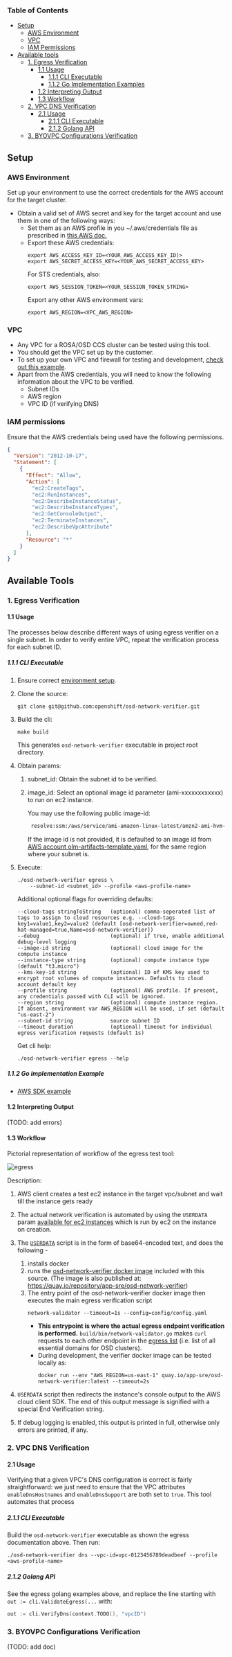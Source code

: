 ### Table of Contents ###

- [Setup](#setup)
  - [AWS Environment](#aws-environment)
  - [VPC](#vpc)
  - [IAM Permissions](#iam-permissions)
- [Available tools](#available-tools)
  - [1. Egress Verification](#1-egress-verification)
    - [1.1 Usage](#11-usage)
      - [1.1.1 CLI Executable](#111-cli-executable)
      - [1.1.2 Go Implementation Examples](#112-go-implementation-examples)
    - [1.2 Interpreting Output](#12-interpreting-output)
    - [1.3 Workflow](#13-workflow)
  - [2. VPC DNS Verification](#2-vpc-dns-verification)
    - [2.1 Usage](#21-usage)
      - [2.1.1 CLI Executable](#211-cli-executable)
      - [2.1.2 Golang API](#212-golang-api)
  - [3. BYOVPC Configurations Verification](#3-byovpc-configurations-verification)

## Setup ##
### AWS Environment ###
Set up your environment to use the correct credentials for the AWS account for the target cluster. 
- Obtain a valid set of AWS secret and key for the target account and use them in one of the following ways:
  - Set them as an AWS profile in you ~/.aws/credentials file as prescribed in [this AWS doc.](https://docs.aws.amazon.com/sdk-for-php/v3/developer-guide/guide_credentials_profiles.html)
  - Export these AWS credentials:
     ```shell
     export AWS_ACCESS_KEY_ID=<YOUR_AWS_ACCESS_KEY_ID)>
     export AWS_SECRET_ACCESS_KEY=<YOUR_AWS_SECRET_ACCESS_KEY>
     ```
    For STS credentials, also:
      ```shell 
      export AWS_SESSION_TOKEN=<YOUR_SESSION_TOKEN_STRING> 
      ```
    Export any other AWS environment vars:
      ```shell
      export AWS_REGION=<VPC_AWS_REGION>
      ````
  
### VPC ###
- Any VPC for a ROSA/OSD CCS cluster can be tested using this tool.
- You should get the VPC set up by the customer.  
- To set up your own VPC and firewall for testing and development, [check out this example](firewall.md).
- Apart from the AWS credentials, you will need to know the following information about the VPC to be verified.
    - Subnet IDs
    - AWS region
    - VPC ID (if verifying DNS)
  
### IAM permissions ###
Ensure that the AWS credentials being used have the following permissions.
```json
{
  "Version": "2012-10-17",
  "Statement": [
    {
      "Effect": "Allow",
      "Action": [
        "ec2:CreateTags",
        "ec2:RunInstances",
        "ec2:DescribeInstanceStatus",
        "ec2:DescribeInstanceTypes",
        "ec2:GetConsoleOutput",
        "ec2:TerminateInstances",
        "ec2:DescribeVpcAttribute"
      ],
      "Resource": "*"
    }
  ]
}
```
 
## Available Tools ##

### 1. Egress Verification ###
#### 1.1 Usage ####
The processes below describe different ways of using egress verifier on a single subnet. 
In order to verify entire VPC, 
repeat the verification process for each subnet ID.

##### 1.1.1 CLI Executable #####
   1. Ensure correct [environment setup](#setup).

   2. Clone the source:
      ```shell
      git clone git@github.com:openshift/osd-network-verifier.git
      ``` 
   3. Build the cli:
      ```shell
      make build
      ```
      This generates `osd-network-verifier` executable in project root directory. 

   4. Obtain params:
      1. subnet_id: Obtain the subnet id to be verified. 
      2. image_id: Select an optional image id parameter (ami-xxxxxxxxxxxx) to run on ec2 instance. 
      
         You may use the following public image-id:
         ```bash
          resolve:ssm:/aws/service/ami-amazon-linux-latest/amzn2-ami-hvm-x86_64-gp2`
         ```
          If the image id is not provided, it is defaulted to an image id from [AWS account olm-artifacts-template.yaml](https://github.com/openshift/aws-account-operator/blob/17be7a41036e252d59ab19cc2ad1dcaf265758a2/hack/olm-registry/olm-artifacts-template.yaml#L75),
   for the same region where your subnet is.

   5. Execute:
    
       ```shell        
       ./osd-network-verifier egress \
           --subnet-id <subnet_id> --profile <aws-profile-name>
        ```
   
        Additional optional flags for overriding defaults:
      ```shell
      --cloud-tags stringToString   (optional) comma-seperated list of tags to assign to cloud resources e.g. --cloud-tags key1=value1,key2=value2 (default [osd-network-verifier=owned,red-hat-managed=true,Name=osd-network-verifier])
      --debug                       (optional) if true, enable additional debug-level logging
      --image-id string             (optional) cloud image for the compute instance
      --instance-type string        (optional) compute instance type (default "t3.micro")
      --kms-key-id string           (optional) ID of KMS key used to encrypt root volumes of compute instances. Defaults to cloud account default key
      --profile string              (optional) AWS profile. If present, any credentials passed with CLI will be ignored.
      --region string               (optional) compute instance region. If absent, environment var AWS_REGION will be used, if set (default "us-east-2")
      --subnet-id string            source subnet ID
      --timeout duration            (optional) timeout for individual egress verification requests (default 1s)
         ```
   
       Get cli help:
    
        ```shell
        ./osd-network-verifier egress --help
        ```

##### 1.1.2 Go implementation Example #####
- [AWS SDK example](../../examples/aws/verify_egress.go)
 
#### 1.2 Interpreting Output ###
(TODO: add errors)

#### 1.3 Workflow ####
Pictorial representation of workflow of the egress test tool:

 ![egress](https://user-images.githubusercontent.com/87340776/168323176-af0c8a37-2bdc-4747-82f0-f464970d5373.jpg)


Description:

1. AWS client creates a test ec2 instance in the target vpc/subnet and wait till the instance gets ready
2. The actual network verification is automated by using the `USERDATA` param [available for ec2 instances](https://docs.aws.amazon.com/AWSEC2/latest/UserGuide/user-data.html) which is run by ec2 on the instance on creation. 
3. The [`USERDATA`](../../pkg/helpers/config/userdata.yaml) script is in the form of base64-encoded text, and does the following -

   1. installs docker
   2. runs the [osd-network-verifier docker image](https://github.com/openshift/osd-network-verifier/tree/main/build) included with this source.
      (The image is also published at: https://quay.io/repository/app-sre/osd-network-verifier)
   3. The entry point of the osd-network-verifier docker image then executes the main egress verification script
      ```shell
      network-validator --timeout=1s --config=config/config.yaml
       ```
      - **This entrypoint is where the actual egress endpoint verification is performed.** `build/bin/network-validator.go` makes `curl` requests to each other endpoint in the [egress list](../../README.md#egress-list) (i.e. list of all essential domains for OSD clusters).
      - During development, the verifier docker image can be tested locally as:
         ```shell
         docker run --env "AWS_REGION=us-east-1" quay.io/app-sre/osd-network-verifier:latest --timeout=2s
         ```
   
4. `USERDATA` script then redirects the instance's console output to the AWS cloud client SDK. The end of this output message is signified with a special End Verification string.
5. If debug logging is enabled, this output is printed in full, otherwise only errors are printed, if any.

### 2. VPC DNS Verification ###
#### 2.1 Usage ####
Verifying that a given VPC's DNS configuration is correct is fairly straightforward: we
just need to ensure that the VPC attributes `enableDnsHostnames` and `enableDnsSupport`
are both set to `true`. This tool automates that process

##### 2.1.1 CLI Executable #####
Build the `osd-network-verifier` executable as shown the egress documentation above.
Then run:
```shell
./osd-network-verifier dns --vpc-id=vpc-0123456789deadbeef --profile <aws-profile-name>
```

##### 2.1.2 Golang API #####
See the egress golang examples above, and replace the line starting with `out := cli.ValidateEgress(...` with:
```go
out := cli.VerifyDns(context.TODO(), "vpcID")
```

### 3. BYOVPC Configurations Verification ###
(TODO: add doc)
